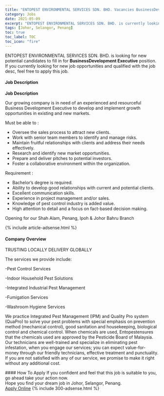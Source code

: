 ```yaml
---
title: "ENTOPEST ENVIRONMENTAL SERVICES SDN. BHD. Vacancies BusinessDevelopment Executive" 
category: Jobs 
date: 2021-05-09 
excerpt: "ENTOPEST ENVIRONMENTAL SERVICES SDN. BHD. is currently looking for suitable person to fill in the BusinessDevelopment Executive which based in Johor, Selangor, Penang" 
tags: [Johor, Selangor, Penang] 
toc: true 
toc_label: TOC 
toc_icon: "fire" 
--- 
```


<p>ENTOPEST ENVIRONMENTAL SERVICES SDN. BHD. is looking for new potential candidates to fill in for <b>BusinessDevelopment Executive</b> position. If you currently looking for new job opportunities and qualified with the job desc, feel free to apply this job.
</p><div><div><h4>Job Description</h4></div><div><div><span><div><p><strong>Job Description</strong></p><p><span>Our growing company is in need of an experienced and resourceful Business Development Executive to develop and implement growth opportunities in existing and new markets.</span></p><p><span>Must be able to :</span></p><ul><li>Oversee the sales process to attract new clients.</li><li>Work with senior team members to identify and manage risks.</li><li>Maintain fruitful relationships with clients and address their needs effectively.</li><li>Research and identify new market opportunities.</li><li>Prepare and deliver pitches to potential investors.</li><li>Foster a collaborative environment within the organization.</li></ul><p><span>Requirement :</span></p><ul><li>Bachelor&#8217;s degree is required.</li><li>Ability to develop good relationships with current and potential clients.</li><li>Excellent communication skills.</li><li>Experience in project management and/or sales.</li><li>Knowledge of pest control industry is added value.</li><li>High attention to detail and a focus on fact-based decision making.</li></ul><p><span>Opening for our Shah Alam, Penang, Ipoh &amp; Johor Bahru Branch</span></p></div></span></div></div></div> 
{% include article-adsense.html %} 
<div><div><h4>Company Overview</h4></div><div><div><span><div><p>TRUSTING LOCALLY DELIVERY GLOBALLY&#8203;</p><p>The services we provide include:</p><p>-Pest Control Services</p><p>-Indoor Household Pest Solutions</p><p>-Integrated Industrial Pest Management</p><p>-Fumigation Services</p><p>-Washroom Hygiene Services</p><p>We practice Integrated Pest Management (IPM) and Quality Pro system (QuaPro) to solve your pest problems with special emphasis on prevention method (mechanical control), good sanitation and housekeeping, biological control and chemical control. When chemicals are used, Entopestensures that the chemicals used are approved by the Pesticide Board of Malaysia. Our technicians are well-trained and specialize in eliminating pest infestation, when you engage our services; you can expect value-for-money through our friendly technicians, effective treatment and punctuality. If you are not satisfied with any of our service, we promise to make it right without any additional cost.</p></div></span></div></div></div> 
#### How To Apply 
If you confident and feel that this job is suitable to you, go ahead take your action now. <br/> 
Hope you find your dream job in Johor, Selangor, Penang. <br/> 
<a href="https://www.jobstreet.com.my/en/job/businessdevelopment-executive-4560172?jobId=jobstreet-my-job-4560172&" class="btn btn--info" target="_blank" rel="nofollow noopenner">Apply Online</a> 
{% include 300-adsense.html %} 